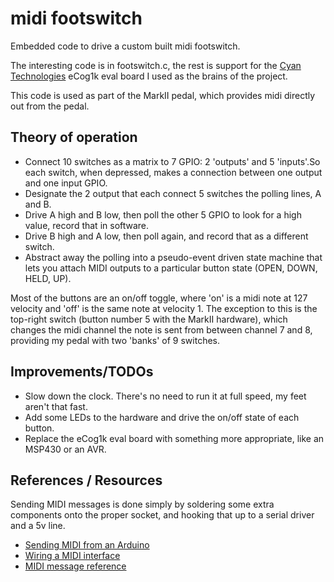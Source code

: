 # midi footswitch

Embedded code to drive a custom built midi footswitch.

The interesting code is in footswitch.c, the rest is support for the [Cyan Technologies](http://www.cyantechnology-ir.com/html/about/company_history.asp) eCog1k eval board I used as the brains of the project.

This code is used as part of the MarkII pedal, which provides midi directly out from the pedal.

## Theory of operation

* Connect 10 switches as a matrix to 7 GPIO: 2 'outputs' and 5 'inputs'.So each switch, when depressed, makes a connection between one output and one input GPIO.
* Designate the 2 output that each connect 5 switches the polling lines, A and B.
* Drive A high and B low, then poll the other 5 GPIO to look for a high value, record that in software.
* Drive B high and A low, then poll again, and record that as a different switch.
* Abstract away the polling into a pseudo-event driven state machine that lets you attach MIDI outputs to a particular button state (OPEN, DOWN, HELD, UP).

Most of the buttons are an on/off toggle, where 'on' is a midi note at 127 velocity and 'off' is the same note at velocity 1. The exception to this is the top-right switch (button number 5 with the MarkII hardware), which changes the midi channel the note is sent from between channel 7 and 8, providing my pedal with two 'banks' of 9 switches.

## Improvements/TODOs

* Slow down the clock. There's no need to run it at full speed, my feet aren't that fast.
* Add some LEDs to the hardware and drive the on/off state of each button.
* Replace the eCog1k eval board with something more appropriate, like an MSP430 or an AVR.

## References / Resources

Sending MIDI messages is done simply by soldering some extra components onto the proper socket, and hooking that up to a serial driver and a 5v line.

* [Sending MIDI from an Arduino][1]
* [Wiring a MIDI interface][2]
* [MIDI message reference][3]

[1]: http://itp.nyu.edu/physcomp/Labs/MIDIOutput
[2]: http://www.tigoe.net/pcomp/code/communication/midi/
[3]: http://www.cs.cf.ac.uk/Dave/Multimedia/node158.html#SECTION04133000000000000000